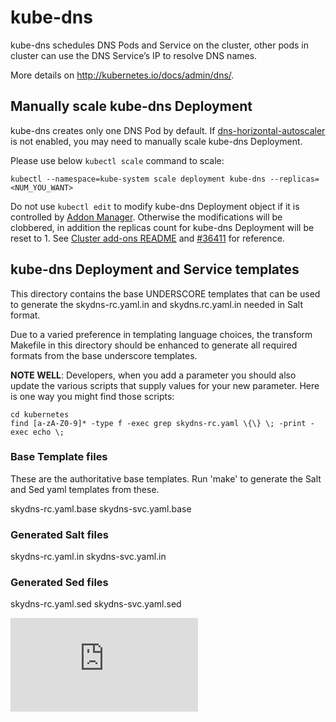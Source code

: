 # kube-dns
kube-dns schedules DNS Pods and Service on the cluster, other pods in cluster can
use the DNS Service’s IP to resolve DNS names.

More details on http://kubernetes.io/docs/admin/dns/.

## Manually scale kube-dns Deployment
kube-dns creates only one DNS Pod by default. If
[dns-horizontal-autoscaler](../dns-horizontal-autoscaler/)
is not enabled, you may need to manually scale kube-dns Deployment.

Please use below `kubectl scale` command to scale:
```
kubectl --namespace=kube-system scale deployment kube-dns --replicas=<NUM_YOU_WANT>
```

Do not use `kubectl edit` to modify kube-dns Deployment object if it is controlled by
[Addon Manager](../addon-manager/). Otherwise the modifications will be clobbered,
in addition the replicas count for kube-dns Deployment will be reset to 1. See
[Cluster add-ons README](../README.md) and [#36411](https://github.com/kubernetes/kubernetes/issues/36411)
for reference.

## kube-dns Deployment and Service templates

This directory contains the base UNDERSCORE templates that can be used
to generate the skydns-rc.yaml.in and skydns.rc.yaml.in needed in Salt format.

Due to a varied preference in templating language choices, the transform
Makefile in this directory should be enhanced to generate all required
formats from the base underscore templates.

**NOTE WELL**: Developers, when you add a parameter you should also
update the various scripts that supply values for your new parameter.
Here is one way you might find those scripts:
```
cd kubernetes
find [a-zA-Z0-9]* -type f -exec grep skydns-rc.yaml \{\} \; -print -exec echo \;
```

### Base Template files

These are the authoritative base templates.
Run 'make' to generate the Salt and Sed yaml templates from these.

skydns-rc.yaml.base
skydns-svc.yaml.base

### Generated Salt files

skydns-rc.yaml.in
skydns-svc.yaml.in

### Generated Sed files

skydns-rc.yaml.sed
skydns-svc.yaml.sed

[![Analytics](https://kubernetes-site.appspot.com/UA-36037335-10/GitHub/cluster/addons/dns/README.md?pixel)]()
